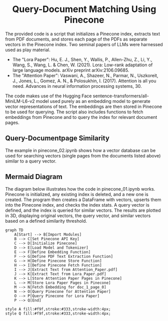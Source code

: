 <h1 align="center">Query-Document Matching Using Pinecone</h1>
The provided code is a script that initializes a Pinecone index, extracts text from PDF documents, and stores each page of the PDFs as separate vectors in the Pinecone index. 
Two seminal papers of LLMs were harnessed used as play material. <p>

* The "Lora Paper": Hu, E. J., Shen, Y., Wallis, P., Allen-Zhu, Z., Li, Y., Wang, S., Wang, L. & Chen, W. (2021). Lora: Low-rank adaptation of large language models. arXiv preprint arXiv:2106.09685.
* The "Attention Paper": Vaswani, A., Shazeer, N., Parmar, N., Uszkoreit, J., Jones, L., Gomez, A. N., & Polosukhin, I. (2017). Attention is all you need. Advances in neural information processing systems, 30.

The code makes use of the Hugging Face sentence-transformers/all-MiniLM-L6-v2 model used purely as an embedding model to generate vector representations of text. 
The embeddings are then stored in Pinecone to be used for querying. 
The script also includes functions to fetch  embeddings from Pinecone and to query the index for relevant document pages.

## Query-Documentpage Similarity
The example in pinecone_02.ipynb shows how a vector database can be used for searching vectors (single pages from the documents listed above) similar to a query vector. 



## Mermaid Diagram 
The diagram below illustrates how the code in pinecone_01.ipynb works. Pinecone is initialized, any existing index is deleted, and a new one is created. 
The program then creates a DataFrame with vectors, upserts them into the Pinecone index, and checks the index stats. A query vector is defined, and the index is queried for similar vectors. 
The results are plotted in 3D, displaying original vectors, the query vector, and similar vectors based on a defined similarity threshold.

```mermaid
graph TD
    A[Start] --> B[Import Modules]
    B --> C[Set Pinecone API Key]
    C --> D[Initialize Pinecone]
    D --> E[Load Model and Tokenizer]
    E --> F[Define Embedding Function]
    F --> G[Define PDF Text Extraction Function]
    G --> H[Define Pinecone Store Function]
    H --> I[Define Pinecone Fetch Function]
    I --> J[Extract Text from Attention_Paper.pdf]
    J --> K[Extract Text from Lora_Paper.pdf]
    K --> L[Store Attention Paper Pages in Pinecone]
    L --> M[Store Lora Paper Pages in Pinecone]
    M --> N[Fetch Embedding for doc_1_page_0]
    N --> O[Query Pinecone for Attention Paper]
    O --> P[Query Pinecone for Lora Paper]
    P --> Q[End]

style A fill:#f9f,stroke:#333,stroke-width:4px;
style Q fill:#f9f,stroke:#333,stroke-width:4px;
```


